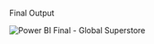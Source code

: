 Final Output


![Power BI Final - Global Superstore](https://user-images.githubusercontent.com/43185641/202651923-0504faa1-3c37-4f15-bbdc-7c8a7f37f36c.png)
